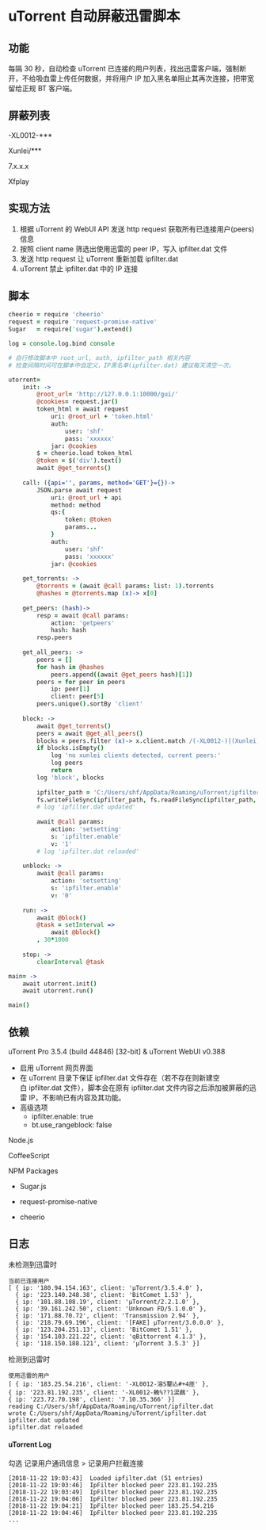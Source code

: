 # uTorrent 自动屏蔽迅雷脚本
## 功能

每隔 30 秒，自动检查 uTorrent 已连接的用户列表，找出迅雷客户端，强制断开，不给吸血雷上传任何数据，并将用户 IP 加入黑名单阻止其再次连接，把带宽留给正规 BT 客户端。

## 屏蔽列表

-XL0012-***

Xunlei/***

7.x.x.x

Xfplay

## 实现方法

1.  根据 uTorrent 的 WebUI API 发送 http request 获取所有已连接用户(peers)信息
2.  按照 client name 筛选出使用迅雷的 peer IP，写入 ipfilter.dat 文件
3.  发送 http request 让 uTorrent 重新加载 ipfilter.dat
4.  uTorrent 禁止 ipfilter.dat 中的 IP 连接

## 脚本

```coffeescript
cheerio = require 'cheerio'
request = require 'request-promise-native'
Sugar   = require('sugar').extend()

log = console.log.bind console

# 自行修改脚本中 root_url, auth, ipfilter_path 相关内容
# 检查间隔时间可在脚本中自定义，IP黑名单(ipfilter.dat) 建议每天清空一次。

utorrent=
    init: ->
        @root_url= 'http://127.0.0.1:10000/gui/'
        @cookies= request.jar()
        token_html = await request
            uri: @root_url + 'token.html'
            auth:
                user: 'shf'
                pass: 'xxxxxx'
            jar: @cookies
        $ = cheerio.load token_html
        @token = $('div').text()
        await @get_torrents()
        
    call: ({api='', params, method='GET'}={})->
        JSON.parse await request
            uri: @root_url + api
            method: method
            qs:{
                token: @token
                params...
            }
            auth:
                user: 'shf'
                pass: 'xxxxxx'
            jar: @cookies
    
    get_torrents: -> 
        @torrents = (await @call params: list: 1).torrents
        @hashes = @torrents.map (x)-> x[0]
        
    get_peers: (hash)->
        resp = await @call params:
            action: 'getpeers'
            hash: hash
        resp.peers
    
    get_all_peers: ->
        peers = []
        for hash in @hashes
            peers.append((await @get_peers hash)[1])
        peers = for peer in peers
            ip: peer[1]
            client: peer[5]
        peers.unique().sortBy 'client'
        
    block: ->
        await @get_torrents()
        peers = await @get_all_peers()
        blocks = peers.filter (x)-> x.client.match /(-XL0012-)|(Xunlei)|(^7\.)|(Xfplay)/i
        if blocks.isEmpty()
            log 'no xunlei clients detected, current peers:'
            log peers
            return
        log 'block', blocks
        
        ipfilter_path = 'C:/Users/shf/AppData/Roaming/uTorrent/ipfilter.dat'
        fs.writeFileSync(ipfilter_path, fs.readFileSync(ipfilter_path, 'UTF8').trim().split('\n').append(x.ip for x in blocks).unique().join('\n') + '\n')
        # log 'ipfilter.dat updated'
        
        await @call params:
            action: 'setsetting'
            s: 'ipfilter.enable'
            v: '1'
        # log 'ipfilter.dat reloaded'
        
    unblock: ->
        await @call params:
            action: 'setsetting'
            s: 'ipfilter.enable'
            v: '0'
    
    run: ->
        await @block()
        @task = setInterval => 
            await @block()
        , 30*1000
        
    stop: ->
        clearInterval @task

main= ->
    await utorrent.init()
    await utorrent.run()

main()
```

## 依赖

uTorrent Pro 3.5.4 (build 44846) [32-bit] & uTorrent WebUI v0.388
  - 启用 uTorrent 网页界面
  - 在 uTorrent 目录下保证 ipfilter.dat 文件存在（若不存在则新建空白 ipfilter.dat 文件），脚本会在原有 ipfilter.dat 文件内容之后添加被屏蔽的迅雷 IP，不影响已有内容及其功能。 
  - 高级选项
      - ipfilter.enable: true
      - bt.use_rangeblock: false

Node.js

CoffeeScript

NPM Packages

  - Sugar.js

  - request-promise-native

  - cheerio

## 日志

未检测到迅雷时

```
当前已连接用户
[ { ip: '180.94.154.163', client: 'µTorrent/3.5.4.0' },
  { ip: '223.140.248.38', client: 'BitComet 1.53' },
  { ip: '101.88.108.19', client: 'µTorrent/2.2.1.0' },
  { ip: '39.161.242.50', client: 'Unknown FD/5.1.0.0' },
  { ip: '171.88.70.72', client: 'Transmission 2.94' },
  { ip: '218.79.69.196', client: '[FAKE] µTorrent/3.0.0.0' },
  { ip: '123.204.251.13', client: 'BitComet 1.51' },
  { ip: '154.103.221.22', client: 'qBittorrent 4.1.3' },
  { ip: '118.150.188.121', client: 'μTorrent 3.5.3' }]
```

检测到迅雷时

```
使用迅雷的用户
[ { ip: '183.25.54.216', client: '-XL0012-溶S鑋亾#+4厓' },
{ ip: '223.81.192.235', client: '-XL0012-輓%??1涙鷉' },
{ ip: '223.72.70.198', client: '7.10.35.366' }]
reading C:/Users/shf/AppData/Roaming/uTorrent/ipfilter.dat
wrote C:/Users/shf/AppData/Roaming/uTorrent/ipfilter.dat
ipfilter.dat updated
ipfilter.dat reloaded
```

#### uTorrent Log

勾选 记录用户通讯信息 > 记录用户拦截连接

```
[2018-11-22 19:03:43]  Loaded ipfilter.dat (51 entries)
[2018-11-22 19:03:46]  IpFilter blocked peer 223.81.192.235
[2018-11-22 19:03:49]  IpFilter blocked peer 223.81.192.235
[2018-11-22 19:04:06]  IpFilter blocked peer 223.81.192.235
[2018-11-22 19:04:21]  IpFilter blocked peer 183.25.54.216
[2018-11-22 19:04:46]  IpFilter blocked peer 223.81.192.235
...
```



